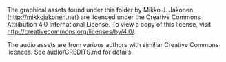 The graphical assets found under this folder by Mikko J. Jakonen (http://mikkojakonen.net) are licenced under the Creative Commons Attribution 4.0 International License.
To view a copy of this license, visit http://creativecommons.org/licenses/by/4.0/.

The audio assets are from various authors with similiar Creative Commons licences. See audio/CREDITS.md for details.
